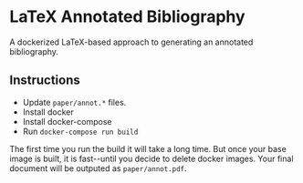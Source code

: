 # LaTeX Annotated Bibliography

A dockerized LaTeX-based approach to generating an annotated bibliography.

## Instructions

* Update `paper/annot.*` files.
* Install docker
* Install docker-compose
* Run `docker-compose run build`

The first time you run the build it will take a long time. But once your base image is built, it is fast--until you decide to delete docker images. Your final document will be outputed as `paper/annot.pdf`.

